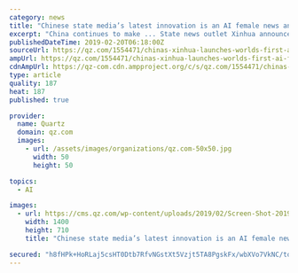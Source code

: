 ```yaml
---
category: news
title: "Chinese state media’s latest innovation is an AI female news anchor"
excerpt: "China continues to make ... State news outlet Xinhua announced yesterday (Feb. 19, link in Chinese) that it had, in collaboration with search engine Sogou, created the world’s first female AI news anchor, known as Xin Xiaomeng. The anchor will make ..."
publishedDateTime: 2019-02-20T06:18:00Z
sourceUrl: https://qz.com/1554471/chinas-xinhua-launches-worlds-first-ai-female-news-anchor/
ampUrl: https://qz.com/1554471/chinas-xinhua-launches-worlds-first-ai-female-news-anchor/amp/
cdnAmpUrl: https://qz-com.cdn.ampproject.org/c/s/qz.com/1554471/chinas-xinhua-launches-worlds-first-ai-female-news-anchor/amp/
type: article
quality: 187
heat: 187
published: true

provider:
  name: Quartz
  domain: qz.com
  images:
    - url: /assets/images/organizations/qz.com-50x50.jpg
      width: 50
      height: 50

topics:
  - AI

images:
  - url: https://cms.qz.com/wp-content/uploads/2019/02/Screen-Shot-2019-02-20-at-12.56.54-e1550638693651.png?w=1400&amp;strip=all&amp;quality=75
    width: 1400
    height: 710
    title: "Chinese state media’s latest innovation is an AI female news anchor"

secured: "h8fHPk+HoRLaj5csHT0Dtb7RfvNGstXt5Vzjt5TA8PgskFx/wbXVo7VkNC/totIeHL7Oo+E77DMHY/0m4F2x2wmsdspkds+4cODgLyZlliFg/v/rgQKsgmAh/JaQyk6+g78Wx5J97qa6SHo9UQOr8lSEHawplFuzr4ucQLmvSqumspi/d/TvokSRDlhFqMKVTnAXB6iK03IJbioP4L8QFiIljgEjFmHVg+pOU20wPR5Iwy8h/z9zeJ2xk4nCy5NKA9xivpaKRT7vy9/w0FHwTQ==;j8vKzjzXDbZeTLHaeus0Tg=="
---
```


